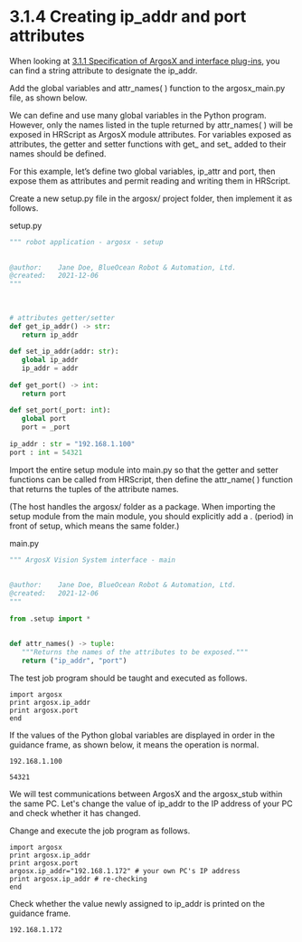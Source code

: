 # 3.1.4 Creating ip_addr and port attributes

When looking at <u>3.1.1 Specification of ArgosX and interface plug-ins</u>, you can find a string attribute to designate the ip_addr.



Add the global variables and attr_names( ) function to the argosx_main.py file, as shown below.

We can define and use many global variables in the Python program. However, only the names listed in the tuple returned by attr_names( ) will be exposed in HRScript as ArgosX module attributes. For variables exposed as attributes, the getter and setter functions with get_ and set_ added to their names should be defined.

For this example, let’s define two global variables, ip_attr and port, then expose them as attributes and permit reading and writing them in HRScript.



Create a new setup.py file in the argosx/ project folder, then implement it as follows.



setup.py
``` python 
""" robot application - argosx - setup
 
 
@author:    Jane Doe, BlueOcean Robot & Automation, Ltd.
@created:   2021-12-06
"""
 
 
 
# attributes getter/setter
def get_ip_addr() -> str:
   return ip_addr
 
def set_ip_addr(addr: str):
   global ip_addr
   ip_addr = addr
 
def get_port() -> int:
   return port
 
def set_port(_port: int):
   global port
   port = _port
 
ip_addr : str = "192.168.1.100"
port : int = 54321
```

Import the entire setup module into main.py so that the getter and setter functions can be called from HRScript, then define the attr_name( ) function that returns the tuples of the attribute names.

(The host handles the argosx/ folder as a package. When importing the setup module from the main module, you should explicitly add a . (period) in front of setup, which means the same folder.)



main.py
```python 
""" ArgosX Vision System interface - main
 
 
@author:    Jane Doe, BlueOcean Robot & Automation, Ltd.
@created:   2021-12-06
"""
 
from .setup import *
 
 
def attr_names() -> tuple:
   """Returns the names of the attributes to be exposed."""
   return ("ip_addr", "port")
```

The test job program should be taught and executed as follows.
```
import argosx
print argosx.ip_addr
print argosx.port
end
```

If the values of the Python global variables are displayed in order in the guidance frame, as shown below, it means the operation is normal.

```
192.168.1.100

54321
```


We will test communications between ArgosX and the argosx_stub within the same PC. Let's change the value of ip_addr to the IP address of your PC and check whether it has changed.

Change and execute the job program as follows.

```
import argosx
print argosx.ip_addr
print argosx.port
argosx.ip_addr="192.168.1.172" # your own PC's IP address
print argosx.ip_addr # re-checking
end
```

Check whether the value newly assigned to ip_addr is printed on the guidance frame.
```
192.168.1.172
```
